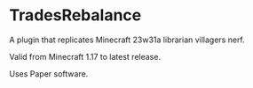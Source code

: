 # TradesRebalance
A plugin that replicates Minecraft 23w31a librarian villagers nerf.

Valid from Minecraft 1.17 to latest release.

Uses Paper software.
